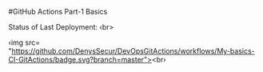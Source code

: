 #GitHub Actions Part-1 Basics


Status of Last Deployment: ‹br>

‹img src= "https://github.com/DenysSecur/DevOpsGitActions/workflows/My-basics-CI-GitActions/badge.svg?branch=master"><br›
